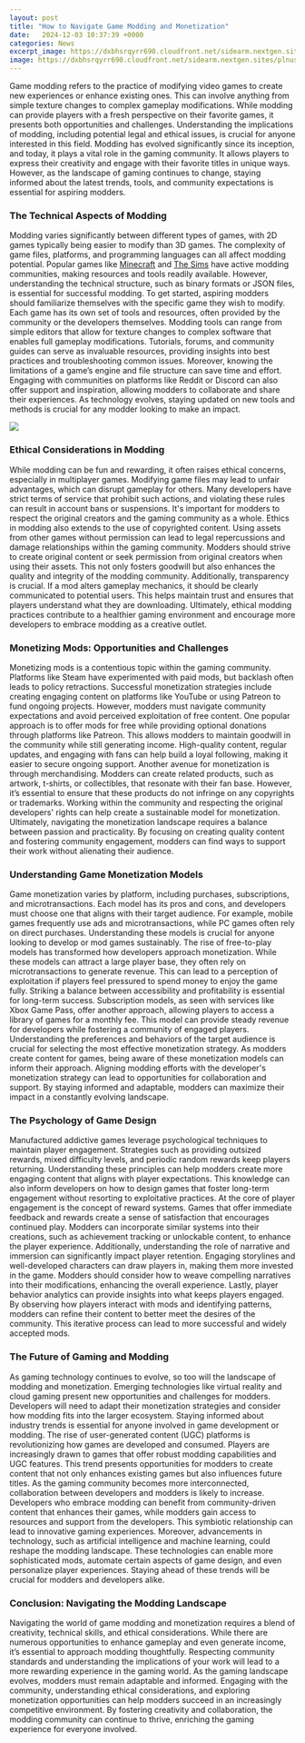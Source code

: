 ```yaml
---
layout: post
title: "How to Navigate Game Modding and Monetization"
date:   2024-12-03 10:37:39 +0000
categories: News
excerpt_image: https://dxbhsrqyrr690.cloudfront.net/sidearm.nextgen.sites/plnusealions.com/images/responsive_2023/default_image.png
image: https://dxbhsrqyrr690.cloudfront.net/sidearm.nextgen.sites/plnusealions.com/images/responsive_2023/default_image.png
---
```


Game modding refers to the practice of modifying video games to create new experiences or enhance existing ones. This can involve anything from simple texture changes to complex gameplay modifications. While modding can provide players with a fresh perspective on their favorite games, it presents both opportunities and challenges. Understanding the implications of modding, including potential legal and ethical issues, is crucial for anyone interested in this field. 
Modding has evolved significantly since its inception, and today, it plays a vital role in the gaming community. It allows players to express their creativity and engage with their favorite titles in unique ways. However, as the landscape of gaming continues to change, staying informed about the latest trends, tools, and community expectations is essential for aspiring modders.
### The Technical Aspects of Modding
Modding varies significantly between different types of games, with 2D games typically being easier to modify than 3D games. The complexity of game files, platforms, and programming languages can all affect modding potential. Popular games like [Minecraft](https://fr.edu.vn/en/Minecraft) and [The Sims](https://fr.edu.vn/en/The_Sims) have active modding communities, making resources and tools readily available. However, understanding the technical structure, such as binary formats or JSON files, is essential for successful modding.
To get started, aspiring modders should familiarize themselves with the specific game they wish to modify. Each game has its own set of tools and resources, often provided by the community or the developers themselves. Modding tools can range from simple editors that allow for texture changes to complex software that enables full gameplay modifications. Tutorials, forums, and community guides can serve as invaluable resources, providing insights into best practices and troubleshooting common issues.
Moreover, knowing the limitations of a game’s engine and file structure can save time and effort. Engaging with communities on platforms like Reddit or Discord can also offer support and inspiration, allowing modders to collaborate and share their experiences. As technology evolves, staying updated on new tools and methods is crucial for any modder looking to make an impact.

![](https://dxbhsrqyrr690.cloudfront.net/sidearm.nextgen.sites/plnusealions.com/images/responsive_2023/default_image.png)
### Ethical Considerations in Modding
While modding can be fun and rewarding, it often raises ethical concerns, especially in multiplayer games. Modifying game files may lead to unfair advantages, which can disrupt gameplay for others. Many developers have strict terms of service that prohibit such actions, and violating these rules can result in account bans or suspensions. It's important for modders to respect the original creators and the gaming community as a whole.
Ethics in modding also extends to the use of copyrighted content. Using assets from other games without permission can lead to legal repercussions and damage relationships within the gaming community. Modders should strive to create original content or seek permission from original creators when using their assets. This not only fosters goodwill but also enhances the quality and integrity of the modding community.
Additionally, transparency is crucial. If a mod alters gameplay mechanics, it should be clearly communicated to potential users. This helps maintain trust and ensures that players understand what they are downloading. Ultimately, ethical modding practices contribute to a healthier gaming environment and encourage more developers to embrace modding as a creative outlet.
### Monetizing Mods: Opportunities and Challenges
Monetizing mods is a contentious topic within the gaming community. Platforms like Steam have experimented with paid mods, but backlash often leads to policy retractions. Successful monetization strategies include creating engaging content on platforms like YouTube or using Patreon to fund ongoing projects. However, modders must navigate community expectations and avoid perceived exploitation of free content.
One popular approach is to offer mods for free while providing optional donations through platforms like Patreon. This allows modders to maintain goodwill in the community while still generating income. High-quality content, regular updates, and engaging with fans can help build a loyal following, making it easier to secure ongoing support.
Another avenue for monetization is through merchandising. Modders can create related products, such as artwork, t-shirts, or collectibles, that resonate with their fan base. However, it’s essential to ensure that these products do not infringe on any copyrights or trademarks. Working within the community and respecting the original developers' rights can help create a sustainable model for monetization.
Ultimately, navigating the monetization landscape requires a balance between passion and practicality. By focusing on creating quality content and fostering community engagement, modders can find ways to support their work without alienating their audience.
### Understanding Game Monetization Models
Game monetization varies by platform, including purchases, subscriptions, and microtransactions. Each model has its pros and cons, and developers must choose one that aligns with their target audience. For example, mobile games frequently use ads and microtransactions, while PC games often rely on direct purchases. Understanding these models is crucial for anyone looking to develop or mod games sustainably.
The rise of free-to-play models has transformed how developers approach monetization. While these models can attract a large player base, they often rely on microtransactions to generate revenue. This can lead to a perception of exploitation if players feel pressured to spend money to enjoy the game fully. Striking a balance between accessibility and profitability is essential for long-term success.
Subscription models, as seen with services like Xbox Game Pass, offer another approach, allowing players to access a library of games for a monthly fee. This model can provide steady revenue for developers while fostering a community of engaged players. Understanding the preferences and behaviors of the target audience is crucial for selecting the most effective monetization strategy.
As modders create content for games, being aware of these monetization models can inform their approach. Aligning modding efforts with the developer's monetization strategy can lead to opportunities for collaboration and support. By staying informed and adaptable, modders can maximize their impact in a constantly evolving landscape.
### The Psychology of Game Design
Manufactured addictive games leverage psychological techniques to maintain player engagement. Strategies such as providing outsized rewards, mixed difficulty levels, and periodic random rewards keep players returning. Understanding these principles can help modders create more engaging content that aligns with player expectations. This knowledge can also inform developers on how to design games that foster long-term engagement without resorting to exploitative practices.
At the core of player engagement is the concept of reward systems. Games that offer immediate feedback and rewards create a sense of satisfaction that encourages continued play. Modders can incorporate similar systems into their creations, such as achievement tracking or unlockable content, to enhance the player experience.
Additionally, understanding the role of narrative and immersion can significantly impact player retention. Engaging storylines and well-developed characters can draw players in, making them more invested in the game. Modders should consider how to weave compelling narratives into their modifications, enhancing the overall experience.
Lastly, player behavior analytics can provide insights into what keeps players engaged. By observing how players interact with mods and identifying patterns, modders can refine their content to better meet the desires of the community. This iterative process can lead to more successful and widely accepted mods.
### The Future of Gaming and Modding
As gaming technology continues to evolve, so too will the landscape of modding and monetization. Emerging technologies like virtual reality and cloud gaming present new opportunities and challenges for modders. Developers will need to adapt their monetization strategies and consider how modding fits into the larger ecosystem. Staying informed about industry trends is essential for anyone involved in game development or modding.
The rise of user-generated content (UGC) platforms is revolutionizing how games are developed and consumed. Players are increasingly drawn to games that offer robust modding capabilities and UGC features. This trend presents opportunities for modders to create content that not only enhances existing games but also influences future titles.
As the gaming community becomes more interconnected, collaboration between developers and modders is likely to increase. Developers who embrace modding can benefit from community-driven content that enhances their games, while modders gain access to resources and support from the developers. This symbiotic relationship can lead to innovative gaming experiences.
Moreover, advancements in technology, such as artificial intelligence and machine learning, could reshape the modding landscape. These technologies can enable more sophisticated mods, automate certain aspects of game design, and even personalize player experiences. Staying ahead of these trends will be crucial for modders and developers alike.
### Conclusion: Navigating the Modding Landscape
Navigating the world of game modding and monetization requires a blend of creativity, technical skills, and ethical considerations. While there are numerous opportunities to enhance gameplay and even generate income, it’s essential to approach modding thoughtfully. Respecting community standards and understanding the implications of your work will lead to a more rewarding experience in the gaming world.
As the gaming landscape evolves, modders must remain adaptable and informed. Engaging with the community, understanding ethical considerations, and exploring monetization opportunities can help modders succeed in an increasingly competitive environment. By fostering creativity and collaboration, the modding community can continue to thrive, enriching the gaming experience for everyone involved.